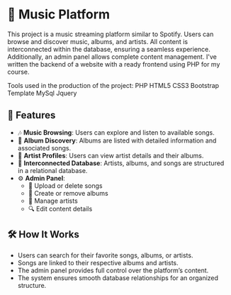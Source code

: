 # 🎵 Music Platform

This project is a music streaming platform similar to Spotify. Users can browse and discover music, albums, and artists. All content is interconnected within the database, ensuring a seamless experience. Additionally, an admin panel allows complete content management. I've written the backend of a website with a ready frontend using PHP for my course.

Tools used in the production of the project: PHP HTML5 CSS3 Bootstrap Template MySql Jquery

## 🚀 Features

- 🎶 **Music Browsing**: Users can explore and listen to available songs.
- 📀 **Album Discovery**: Albums are listed with detailed information and associated songs.
- 🎤 **Artist Profiles**: Users can view artist details and their albums.
- 🔗 **Interconnected Database**: Artists, albums, and songs are structured in a relational database.
- ⚙️ **Admin Panel**:
  - 🎵 Upload or delete songs
  - 📀 Create or remove albums
  - 🎤 Manage artists
  - 🔍 Edit content details

## 🛠 How It Works

- Users can search for their favorite songs, albums, or artists.
- Songs are linked to their respective albums and artists.
- The admin panel provides full control over the platform’s content.
- The system ensures smooth database relationships for an organized structure.


